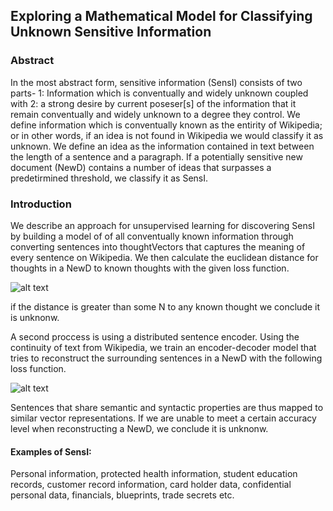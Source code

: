## Exploring a Mathematical Model for Classifying Unknown Sensitive Information

### Abstract
In the most abstract form, sensitive information (SensI) consists of two parts- 1: Information which is conventually and widely unknown coupled with 2: a strong desire by current poseser[s] of the information that it remain conventually and widely unknown to a degree they control. We define information which is conventually known as the entirity of Wikipedia; or in other words, if an idea is not found in Wikipedia we would classify it as unknown. We define an idea as the information contained in text between the length of a sentence and a paragraph. If a potentially sensitive new document (NewD) contains a number of ideas that surpasses a predetirmined threshold, we classify it as SensI.

### Introduction
We describe an approach for unsupervised learning for discovering SensI by building a model of of all conventually known information through converting sentences into thoughtVectors that captures the meaning of every sentence on Wikipedia. We then calculate the euclidean distance for thoughts in a NewD to known thoughts with the given loss function.

![alt text](http://i.imgur.com/NtT3KZ8.png)

if the distance is greater than some N to any known thought we conclude it is unknonw.

A second proccess is using a distributed sentence encoder. Using the continuity of text from Wikipedia, we train an encoder-decoder model that tries to reconstruct the surrounding sentences in a NewD with the following loss function.

![alt text](http://i.imgur.com/4QFkssS.png)

Sentences that share semantic and syntactic properties are thus mapped to similar vector representations. If we are unable to meet a certain accuracy level when reconstructing a NewD, we conclude it is unknonw.

#### Examples of SensI:
Personal information, protected health information, student education records, customer record information, card holder data, confidential personal data, financials, blueprints, trade secrets etc.
